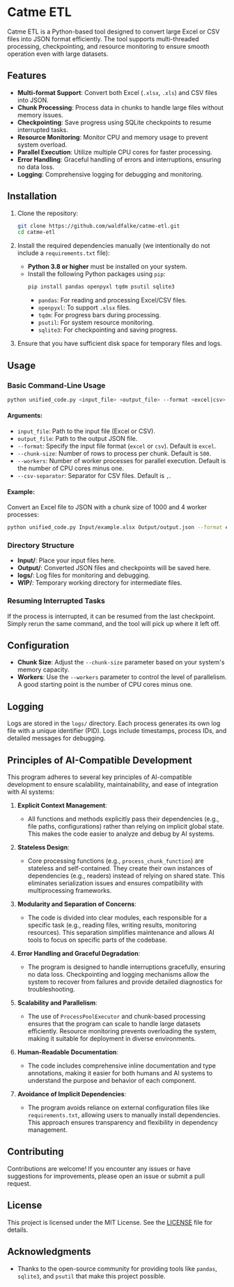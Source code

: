# Catme ETL

Catme ETL is a Python-based tool designed to convert large Excel or CSV files into JSON format efficiently. The tool supports multi-threaded processing, checkpointing, and resource monitoring to ensure smooth operation even with large datasets.

## Features

- **Multi-format Support**: Convert both Excel (`.xlsx`, `.xls`) and CSV files into JSON.
- **Chunk Processing**: Process data in chunks to handle large files without memory issues.
- **Checkpointing**: Save progress using SQLite checkpoints to resume interrupted tasks.
- **Resource Monitoring**: Monitor CPU and memory usage to prevent system overload.
- **Parallel Execution**: Utilize multiple CPU cores for faster processing.
- **Error Handling**: Graceful handling of errors and interruptions, ensuring no data loss.
- **Logging**: Comprehensive logging for debugging and monitoring.

## Installation

1. Clone the repository:
   ```bash
   git clone https://github.com/waldfalke/catme-etl.git
   cd catme-etl
   ```

2. Install the required dependencies manually (we intentionally do not include a `requirements.txt` file):
   - **Python 3.8 or higher** must be installed on your system.
   - Install the following Python packages using `pip`:
     ```bash
     pip install pandas openpyxl tqdm psutil sqlite3
     ```
     - `pandas`: For reading and processing Excel/CSV files.
     - `openpyxl`: To support `.xlsx` files.
     - `tqdm`: For progress bars during processing.
     - `psutil`: For system resource monitoring.
     - `sqlite3`: For checkpointing and saving progress.

3. Ensure that you have sufficient disk space for temporary files and logs.

## Usage

### Basic Command-Line Usage

```bash
python unified_code.py <input_file> <output_file> --format <excel|csv> --chunk-size <size> --workers <num_workers> --csv-separator <separator>
```

#### Arguments:

- `input_file`: Path to the input file (Excel or CSV).
- `output_file`: Path to the output JSON file.
- `--format`: Specify the input file format (`excel` or `csv`). Default is `excel`.
- `--chunk-size`: Number of rows to process per chunk. Default is `500`.
- `--workers`: Number of worker processes for parallel execution. Default is the number of CPU cores minus one.
- `--csv-separator`: Separator for CSV files. Default is `,`.

#### Example:

Convert an Excel file to JSON with a chunk size of 1000 and 4 worker processes:

```bash
python unified_code.py Input/example.xlsx Output/output.json --format excel --chunk-size 1000 --workers 4
```

### Directory Structure

- **Input/**: Place your input files here.
- **Output/**: Converted JSON files and checkpoints will be saved here.
- **logs/**: Log files for monitoring and debugging.
- **WIP/**: Temporary working directory for intermediate files.

### Resuming Interrupted Tasks

If the process is interrupted, it can be resumed from the last checkpoint. Simply rerun the same command, and the tool will pick up where it left off.

## Configuration

- **Chunk Size**: Adjust the `--chunk-size` parameter based on your system's memory capacity.
- **Workers**: Use the `--workers` parameter to control the level of parallelism. A good starting point is the number of CPU cores minus one.

## Logging

Logs are stored in the `logs/` directory. Each process generates its own log file with a unique identifier (PID). Logs include timestamps, process IDs, and detailed messages for debugging.

## Principles of AI-Compatible Development

This program adheres to several key principles of AI-compatible development to ensure scalability, maintainability, and ease of integration with AI systems:

1. **Explicit Context Management**:
   - All functions and methods explicitly pass their dependencies (e.g., file paths, configurations) rather than relying on implicit global state. This makes the code easier to analyze and debug by AI systems.

2. **Stateless Design**:
   - Core processing functions (e.g., `process_chunk_function`) are stateless and self-contained. They create their own instances of dependencies (e.g., readers) instead of relying on shared state. This eliminates serialization issues and ensures compatibility with multiprocessing frameworks.

3. **Modularity and Separation of Concerns**:
   - The code is divided into clear modules, each responsible for a specific task (e.g., reading files, writing results, monitoring resources). This separation simplifies maintenance and allows AI tools to focus on specific parts of the codebase.

4. **Error Handling and Graceful Degradation**:
   - The program is designed to handle interruptions gracefully, ensuring no data loss. Checkpointing and logging mechanisms allow the system to recover from failures and provide detailed diagnostics for troubleshooting.

5. **Scalability and Parallelism**:
   - The use of `ProcessPoolExecutor` and chunk-based processing ensures that the program can scale to handle large datasets efficiently. Resource monitoring prevents overloading the system, making it suitable for deployment in diverse environments.

6. **Human-Readable Documentation**:
   - The code includes comprehensive inline documentation and type annotations, making it easier for both humans and AI systems to understand the purpose and behavior of each component.

7. **Avoidance of Implicit Dependencies**:
   - The program avoids reliance on external configuration files like `requirements.txt`, allowing users to manually install dependencies. This approach ensures transparency and flexibility in dependency management.

## Contributing

Contributions are welcome! If you encounter any issues or have suggestions for improvements, please open an issue or submit a pull request.

## License

This project is licensed under the MIT License. See the [LICENSE](https://github.com/waldfalke/catme-excel-to-json/blob/main/LICENSE) file for details.

## Acknowledgments

- Thanks to the open-source community for providing tools like `pandas`, `sqlite3`, and `psutil` that make this project possible.
